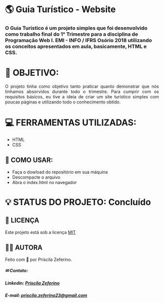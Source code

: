 # 🌎 Guia Turístico - Website

### O Guia Turistico é um projeto simples que foi desenvolvido como trabalho final do 1° Trimestre para a disciplina de Programação Web I. EMI - INFO / IFRS Osório 2018 utilizando os conceitos apresentados em aula, basicamente, HTML e CSS.

# 🚀 OBJETIVO: 

<p align="justify"> O projeto tinha como objetivo tanto praticar quanto demonstrar que nós tinhamos absorvidos durante todo o trimestre. Para cumprir com os requisitos básicos, eu tive a ideia de criar um site turístico simples com poucas páginas e utilizando todo o conhecimento obtido. </p>


# 💻 FERRAMENTAS UTILIZADAS:

- HTML
- CSS

## 📢 COMO USAR:

- Faça o dowload do repositório em sua máquina
- Descompacte o arquivo
- Abra o index.html no navegador

# 💡 STATUS DO PROJETO: Concluído 

## 📃 LICENÇA
Este projeto está sob a licença <a href="https://github.com/PriscilaZeferino/Proffy/blob/master/LICENSE">MIT</a>

## 👧🏻 AUTORA

 Feito com 🧡 por Priscila Zeferino.
 
##### ✉ Contato:

##### Linkedin: <a href="https://www.linkedin.com/in/priscila-zeferino-594b5b175/"> Priscila Zeferino</a>
##### E-mail: priscila.zeferino23@gmail.com
